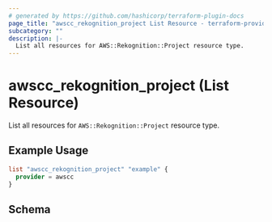 ```yaml
---
# generated by https://github.com/hashicorp/terraform-plugin-docs
page_title: "awscc_rekognition_project List Resource - terraform-provider-awscc"
subcategory: ""
description: |-
  List all resources for AWS::Rekognition::Project resource type.
---
```


# awscc_rekognition_project (List Resource)

List all resources for `AWS::Rekognition::Project` resource type.

## Example Usage

```terraform
list "awscc_rekognition_project" "example" {
  provider = awscc
}
```

<!-- schema generated by tfplugindocs -->
## Schema
